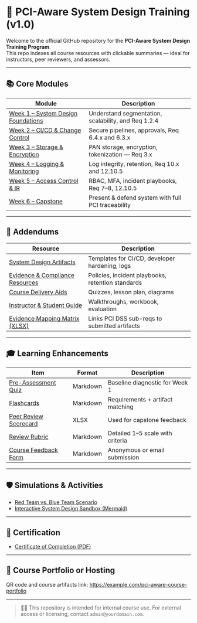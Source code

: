 # 📁 PCI-Aware System Design Training (v1.0)

Welcome to the official GitHub repository for the **PCI-Aware System Design Training Program**.  
This repo indexes all course resources with clickable summaries — ideal for instructors, peer reviewers, and assessors.

---

## 📚 Core Modules

| Module | Description |
|--------|-------------|
| [Week 1 – System Design Foundations](./lessons/week-1.md) | Understand segmentation, scalability, and Req 1.2.4 |
| [Week 2 – CI/CD & Change Control](./lessons/week-2.md) | Secure pipelines, approvals, Req 6.4.x and 6.3.x |
| [Week 3 – Storage & Encryption](./lessons/week-3.md) | PAN storage, encryption, tokenization — Req 3.x |
| [Week 4 – Logging & Monitoring](./lessons/week-4.md) | Log integrity, retention, Req 10.x and 12.10.5 |
| [Week 5 – Access Control & IR](./lessons/week-5.md) | RBAC, MFA, incident playbooks, Req 7–8, 12.10.5 |
| [Week 6 – Capstone](./lessons/week-6.md) | Present & defend system with full PCI traceability |

---

## 🧰 Addendums

| Resource | Description |
|----------|-------------|
| [System Design Artifacts](./addendum-system%20design%20artifacts.md) | Templates for CI/CD, developer hardening, logs |
| [Evidence & Compliance Resources](./addendum-compliance-specific%20evidence%20and%20resources.md) | Policies, incident playbooks, retention standards |
| [Course Delivery Aids](./addendum-course%20delivery%20aids.md) | Quizzes, lesson plan, diagrams |
| [Instructor & Student Guide](./addendum-instructor%20and%20student%20guide.md) | Walkthroughs, workbook, evaluation |
| [Evidence Mapping Matrix (XLSX)](./pci-v4.0.1-evidence-map.xlsx) | Links PCI DSS sub-reqs to submitted artifacts |

---

## 🎓 Learning Enhancements

| Item | Format | Description |
|------|--------|-------------|
| [Pre-Assessment Quiz](./pre-assessment-quiz.md) | Markdown | Baseline diagnostic for Week 1 |
| [Flashcards](./pci-dss-flashcards.md) | Markdown | Requirements + artifact matching |
| [Peer Review Scorecard](./peer-review-scorecard.xlsx) | XLSX | Used for capstone feedback |
| [Review Rubric](./capstone-peer-review-rubric.md) | Markdown | Detailed 1–5 scale with criteria |
| [Course Feedback Form](./final-course-feedback-form.md) | Markdown | Anonymous or email submission |

---

## 🛡️ Simulations & Activities

- [Red Team vs. Blue Team Scenario](./red-team-vs-blue-team-simulation.md)
- [Interactive System Design Sandbox (Mermaid)](./system-design-sandbox.mmd)

---

## 🏁 Certification

- [Certificate of Completion (PDF)](./pci-certificate-of-completion.pdf)

---

## 🔗 Course Portfolio or Hosting

QR code and course artifacts link: https://example.com/pci-aware-course-portfolio

---

> 🧑‍🏫 This repository is intended for internal course use. For external access or licensing, contact `admin@yourdomain.com`.
